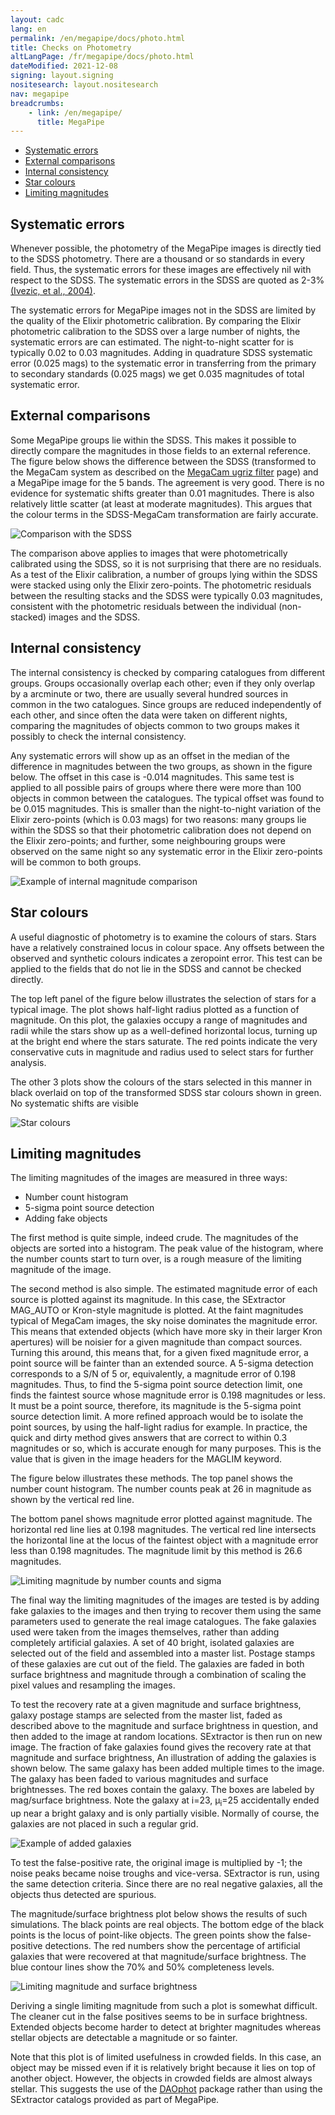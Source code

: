 ```yaml
---
layout: cadc
lang: en
permalink: /en/megapipe/docs/photo.html
title: Checks on Photometry
altLangPage: /fr/megapipe/docs/photo.html
dateModified: 2021-12-08
signing: layout.signing
nositesearch: layout.nositesearch
nav: megapipe
breadcrumbs:
    - link: /en/megapipe/
      title: MegaPipe
---
```

<ul>
  <li><a href="#system">Systematic errors</a></li>
  <li><a href="#extern">External comparisons</a></li>
  <li><a href="#intern">Internal consistency</a></li>
  <li><a href="#cols">Star colours</a></li>
  <li><a href="#lim">Limiting magnitudes</a></li>
</ul>
<h2 id="system">Systematic errors</h2>
<p>
    Whenever possible, the photometry of the MegaPipe images is directly
    tied to the SDSS photometry. There are a thousand or so standards in
    every field. Thus, the systematic errors for these images are
    effectively nil with respect to the SDSS. The systematic errors in the
    SDSS are quoted as 2-3% <a rel="external" href="https://xxx.lanl.gov/pdf/astro-ph/0410195">(Ivezic, et al.,
      2004)</a>.
</p>
<p>
    The systematic errors for MegaPipe images not in the SDSS are
    limited by the quality of the Elixir photometric calibration. By
    comparing the Elixir photometric calibration to the SDSS over a
    large number of nights, the systematic errors are can
    estimated. The night-to-night scatter for is typically 0.02 to
    0.03 magnitudes. Adding in quadrature SDSS systematic error (0.025
    mags) to the systematic error in transferring from the primary
    to secondary standards (0.025 mags) we get 0.035 magnitudes of
    total systematic error.
</p>
<h2 id="extern">External comparisons</h2>
<p>
    Some MegaPipe groups lie within the SDSS. This makes it possible
    to directly compare the magnitudes in those fields to an external
    reference. The figure below shows the difference between the
    SDSS (transformed to the MegaCam system as described on the
    <a href="filt.html">MegaCam ugriz filter</a> page) and a MegaPipe
    image for the 5 bands. The agreement is very good. There is no
    evidence for systematic shifts greater than 0.01 magnitudes. There
    is also relatively little scatter (at least at moderate
    magnitudes). This argues that the colour terms in the SDSS-MegaCam
    transformation are fairly accurate.
</p>
<img src="/static/images/megapipe/magcom.gif" alt="Comparison with the SDSS"/>
<p>
    The comparison above applies to images that were photometrically
    calibrated using the SDSS, so it is not surprising that there are no
    residuals. As a test of the Elixir calibration, a number of groups
    lying within the SDSS were stacked using only the Elixir
    zero-points. The photometric residuals between the resulting stacks
    and the SDSS were typically 0.03 magnitudes, consistent with the
    photometric residuals between the individual (non-stacked) images and
    the SDSS.
</p>
<h2 id="intern">Internal consistency</h2>
<p>
    The internal consistency is checked by comparing catalogues from
    different groups. Groups occasionally overlap each other; even if they
    only overlap by a arcminute or two, there are usually several hundred
    sources in common in the two catalogues. Since groups are reduced
    independently of each other, and since often the data were taken on
    different nights, comparing the magnitudes of objects common to two
    groups makes it possibly to check the internal consistency.
</p>
<p>
    Any systematic errors will show up as an offset in the median of the
    difference in magnitudes between the two groups, as shown in the
    figure below. The offset in this case is -0.014
    magnitudes. This same test is applied to all possible pairs of groups
    where there were more than 100 objects in common between the
    catalogues. The typical offset was found to be 0.015 magnitudes. This
    is smaller than the night-to-night variation of the Elixir zero-points
    (which is 0.03 mags) for two reasons: many groups lie within the SDSS
    so that their photometric calibration does not depend on the Elixir
    zero-points; and further, some neighbouring groups were observed on
    the same night so any systematic error in the Elixir zero-points will
    be common to both groups.
</p>
<img src="/static/images/megapipe/edgemag.gif" alt="Example of internal magnitude comparison"/>
<h2 id="cols">Star colours</h2>
<p>
    A useful diagnostic of photometry is to examine the colours of
    stars. Stars have a relatively constrained locus in colour space. Any
    offsets between the observed and synthetic colours indicates a
    zeropoint error. This test can be applied to the fields that do not
    lie in the SDSS and cannot be checked directly.
</p>
<p>
   The top left panel of the figure below illustrates the
    selection of stars for a typical image. The plot shows half-light
    radius plotted as a function of magnitude. On this plot, the
    galaxies occupy a range of magnitudes and radii while the stars
    show up as a well-defined horizontal locus, turning up at the
    bright end where the stars saturate. The red points indicate the
    very conservative cuts in magnitude and radius used to select
    stars for further analysis.
</p>
<p>
    The other 3 plots show the colours of the stars selected in this
    manner in black overlaid on top of the transformed SDSS star
    colours shown in green. No systematic shifts are visible
</p>
<img src="/static/images/megapipe/starcol.gif" alt="Star colours"/>
<h2 id="lim">Limiting magnitudes</h2>
<p>
    The limiting magnitudes of the images are measured in three ways: 
</p>
<ul>
  <li>Number count histogram</li>
  <li>5-sigma point source detection</li>
  <li>Adding fake objects</li>
</ul>
<p>
   The first method is quite simple, indeed crude. The magnitudes
  of the objects are sorted into a histogram. The peak value of the
  histogram, where the number counts start to turn over, is a rough
  measure of the limiting magnitude of the image.
</p>
<p>
    The second method is also simple. The estimated magnitude error
    of each source is plotted against its magnitude. In this case, the
    SExtractor MAG_AUTO or Kron-style magnitude is plotted. At the
    faint magnitudes typical of MegaCam images, the sky noise
    dominates the magnitude error. This means that extended objects
    (which have more sky in their larger Kron apertures) will be
    noisier for a given magnitude than compact sources. Turning this
    around, this means that, for a given fixed magnitude error, a
    point source will be fainter than an extended source. A 5-sigma
    detection corresponds to a S/N of 5 or, equivalently, a magnitude
    error of 0.198 magnitudes. Thus, to find the 5-sigma point source
    detection limit, one finds the faintest source whose magnitude
    error is 0.198 magnitudes or less. It must be a point source,
    therefore, its magnitude is the 5-sigma point source detection
    limit. A more refined approach would be to isolate the point
    sources, by using the half-light radius for example. In practice,
    the quick and dirty method gives answers that are correct to
    within 0.3 magnitudes or so, which is accurate enough for many
    purposes. This is the value that is given in the image headers for
    the MAGLIM keyword.
</p>
<p>
    The figure below illustrates these methods. The top panel shows the
    number count histogram. The number counts peak at 26 in magnitude as
    shown by the vertical red line.
</p>
<p>
    The bottom panel shows magnitude error plotted against magnitude. The
    horizontal red line lies at 0.198 magnitudes. The vertical red line
    intersects the horizontal line at the locus of the faintest object
    with a magnitude error less than 0.198 magnitudes. The magnitude limit
    by this method is 26.6 magnitudes.
</p>
<img src="/static/images/megapipe/magncex.gif" alt="Limiting magnitude by number counts and sigma"/>
<p>
  The final way the limiting magnitudes of the images are tested
    is by adding fake galaxies to the images and then trying to
    recover them using the same parameters used to generate the real
    image catalogues. The fake galaxies used were taken from the
    images themselves, rather than adding completely artificial
    galaxies. A set of 40 bright, isolated galaxies are selected out
    of the field and assembled into a master list. Postage stamps of
    these galaxies are cut out of the field. The galaxies are faded in
    both surface brightness and magnitude through a combination of
    scaling the pixel values and resampling the images.
</p>
<p>
  To test the recovery rate at a given magnitude and surface
  brightness, galaxy postage stamps are selected from the master list,
  faded as described above to the magnitude and surface brightness in
  question, and then added to the image at random
  locations. SExtractor is then run on new image. The fraction of fake
  galaxies found gives the recovery rate at that magnitude and surface
  brightness, An illustration of adding the galaxies is shown
  below. The same galaxy has been added multiple times to the
  image. The galaxy has been faded to various magnitudes and surface
  brightnesses. The red boxes contain the galaxy. The boxes are
  labeled by mag/surface brightness. Note the galaxy at i=23,
  &mu;<sub>i</sub>=25 accidentally ended up near a bright galaxy and
  is only partially visible. Normally of course, the galaxies are not
  placed in such a regular grid.
</p>
<img src="/static/images/megapipe/sampleim.gif" alt="Example of added galaxies"/>
<p>
  To test the false-positive rate, the original image is
    multiplied by -1; the noise peaks became noise troughs and
    vice-versa. SExtractor is run, using the same detection
    criteria. Since there are no real negative galaxies, all the objects
    thus detected are spurious.
</p>
<p>
    The magnitude/surface brightness plot below shows the results of
    such simulations. The black points are real objects. The bottom
    edge of the black points is the locus of point-like objects. The
    green points show the false-positive detections. The red numbers
    show the percentage of artificial galaxies that were recovered at
    that magnitude/surface brightness. The blue contour lines show the
    70% and 50% completeness levels.
</p>
<img src="/static/images/megapipe/limex.gif" alt="Limiting magnitude and surface brightness"/>
<p>
    Deriving a single limiting magnitude from such a plot is somewhat
    difficult. The cleaner cut in the false positives seems to be in
    surface brightness. Extended objects become harder to detect at
    brighter magnitudes whereas stellar objects are detectable a
    magnitude or so fainter.
</p>
<p>
   Note that this plot is of limited usefulness in crowded
    fields. In this case, an object may be missed even if it is
    relatively bright because it lies on top of another
    object. However, the objects in crowded fields are almost always
    stellar. This suggests the use of the <a rel="external" href="https://adsabs.harvard.edu/abs/1987PASP...99..191S">DAOphot</a>
    package rather than using the SExtractor catalogs provided as part
    of MegaPipe.
</p>
